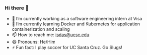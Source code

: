 ### Hi there 👋
- 🔭 I’m currently working as a software engineering intern at Visa
- 🌱 I’m currently learning Docker and Kubernetes for application containerization and scaling
- 📫 How to reach me: isdas@ucsc.edu
- 😄 Pronouns: He/Him
- ⚡ Fun fact: I play soccer for UC Santa Cruz. Go Slugs!
<!--
**isba1/isba1** is a ✨ _special_ ✨ repository because its `README.md` (this file) appears on your GitHub profile.

Here are some ideas to get you started:

- 🔭 I’m currently working on ...
- 🌱 I’m currently learning ...
- 👯 I’m looking to collaborate on ...
- 🤔 I’m looking for help with ...
- 💬 Ask me about ...
- 📫 How to reach me: ...
- 😄 Pronouns: ...
- ⚡ Fun fact: ...
-->
